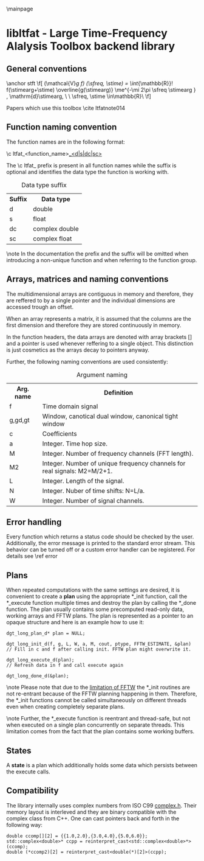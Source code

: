 \mainpage

libltfat - Large Time-Frequency Alalysis Toolbox backend library
================================================================

General conventions
-------------------

\anchor stft
 \f[
(\mathcal{V}_g f) (\sfreq, \stime)
    = \int_{\mathbb{R}}\! f(\stimearg+\stime)
    \overline{g(\stimearg)} \me^{-\mi 2\pi \sfreq \stimearg  } \,
    \mathrm{d}\stimearg,
    \ \ \sfreq, \stime \in\mathbb{R}\\
\f]

Papers which use this toolbox
\cite ltfatnote014

Function naming convention
--------------------------

The function names are in the following format:

\c ltfat_<function_name>[_<d|s|dc|sc>](<parameters>)

The \c ltfat_ prefix is present in all function names while the suffix
is optional and identifies the data type the function is working with.

<table>
<caption id="multi_row">Data type suffix</caption>
<tr><th>Suffix</th><th>Data type</th></tr>
<tr><td>d</td><td>double</td></tr>
<tr><td>s</td><td>float</td></tr>
<tr><td>dc</td><td>complex double</td></tr>
<tr><td>sc</td><td>complex float</td></tr>
</table>

\note In the documentation the prefix and the suffix will be omitted when
introducing a non-unique function and when referring to the function group.


Arrays, matrices and naming conventions
---------------------------------------

The multidimensional arrays are contiguous in memory and therefore, they
are reffered to by a single pointer and the individual dimensions are
accessed trough an offset.

When an array represents a matrix, it is assumed that the columns are the
first dimension and therefore they are stored continuously in memory.

In the function headers, the data arrays are denoted with array brackets []
and a pointer is used whenever reffering to a single object. This distinction
is just cosmetics as the arrays decay to pointers anyway.

Further, the following naming conventions are used consistently:
<table>
<caption id="multi_row">Argument naming</caption>
<tr><th>Arg. name</th><th>Definition</th></tr>
<tr><td>f</td><td>Time domain signal</td></tr>
<tr><td>g,gd,gt</td><td>Window, canotical dual window, canonical tight window </td></tr>
<tr><td>c</td><td>Coefficients</td></tr>
<tr><td>a</td><td>Integer. Time hop size.</td></tr>
<tr><td>M</td><td>Integer. Number of frequency channels (FFT length).</td></tr>
<tr><td>M2</td><td>Integer. Number of unique frequency channels for real signals:
M2=M/2+1.</td></tr>
<tr><td>L</td><td>Integer. Length of the signal.</td></tr>
<tr><td>N</td><td>Integer. Nuber of time shifts: N=L/a.</td></tr>
<tr><td>W</td><td>Integer. Number of signal channels.</td></tr>
</table>


Error handling
--------------

Every function which returns a status code should be checked by the user.
Additionally, the error message is printed to the standard error stream.
This behavior can be turned off or a custom error handler can be registered.
For details see \ref error

Plans
-----

When repeated computations with the same settings are desired, it is
convenient to create a __plan__ using the appropriate *_init function,
call the *_execute function multiple times and destroy the plan by
calling the *_done function.
The plan usually contains some precomputed read-only data,
working arrays and FFTW plans.
The plan is represented as a pointer to an opaque structure and here
is an example how to use it: 
~~~~~~~~~~~~~~~{.c}
dgt_long_plan_d* plan = NULL;

dgt_long_init_d(f, g, L, W, a, M, cout, ptype, FFTW_ESTIMATE, &plan)
// Fill in c and f after calling init. FFTW plan might overwrite it.

dgt_long_execute_d(plan);
// Refresh data in f and call execute again  

dgt_long_done_d(&plan);
~~~~~~~~~~~~~~~

\note Please note that due to the
<a href="https://github.com/FFTW/fftw3/issues/16">limitation of FFTW</a>
the *_init routines are not re-entrant because of the FFTW planning happening in them.
Therefore, the *_init functions cannot be called simultaneously on different threads even 
when creating completely separate plans.

\note Further, the *_execute function is reentrant and thread-safe, but not when executed 
on a single plan concurrently on separate threads. 
This limitation comes from the fact that the plan contains some working buffers.

States
------

A __state__ is a plan which additionally holds some data which persists
between the execute calls.

Compatibility
-------------

The library internally uses complex numbers from ISO C99
[complex.h](http://en.cppreference.com/w/c/numeric/complex).
Their memory layout is interleved and they are
binary compatible with the complex class from C++.
One can cast pointers back and forth in the following way:

~~~~~~~~~~~~~~~{.cpp}
double ccomp[][2] = {{1.0,2.0},{3.0,4.0},{5.0,6.0}};
std::complex<double>* ccpp = reinterpret_cast<std::complex<double>*>(ccomp);
double (*ccomp2)[2] = reinterpret_cast<double(*)[2]>(ccpp);
~~~~~~~~~~~~~~~






